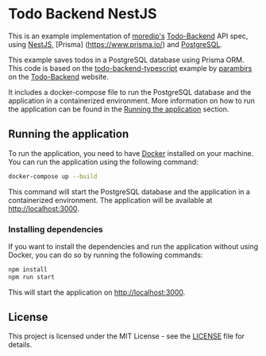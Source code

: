 # Todo Backend NestJS
This is an example implementation of [moredip's](https://github.com/moredip)
[Todo-Backend](http://todobackend.com/) API spec, using [NestJS](https://nestjs.com/), [Prisma] (https://www.prisma.io/) and [PostgreSQL](https://www.postgresql.org/).

This example saves todos in a PostgreSQL database using Prisma ORM. This code is based on the [todo-backend-typescript](https://github.com/parambirs/todo-backend-typescript) example by [parambirs](https://github.com/parambirs) on the [Todo-Backend](http://todobackend.com/) website.

It includes a docker-compose file to run the PostgreSQL database and the application in a containerized environment. More information on how to run the application can be found in the [Running the application](#running-the-application) section.

## Running the application
To run the application, you need to have [Docker](https://www.docker.com/) installed on your machine. You can run the application using the following command:

```bash
docker-compose up --build
```

This command will start the PostgreSQL database and the application in a containerized environment. The application will be available at [http://localhost:3000](http://localhost:3000).

### Installing dependencies
If you want to install the dependencies and run the application without using Docker, you can do so by running the following commands:

```bash
npm install
npm run start
```

This will start the application on [http://localhost:3000](http://localhost:3000).

## License
This project is licensed under the MIT License - see the [LICENSE](LICENSE) file for details.
